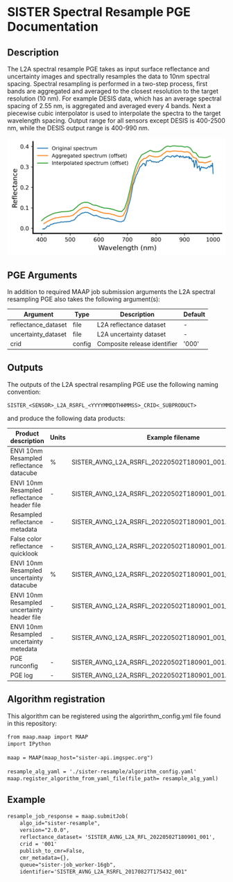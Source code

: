 # SISTER Spectral Resample PGE Documentation

## Description

The L2A spectral resample PGE takes as input surface reflectance and uncertainty images and spectrally resamples the data
to 10nm spectral spacing. Spectral resampling is performed in a two-step process, first bands are aggregated and averaged to the closest resolution to the target resolution (10 nm). For example DESIS data, which has an average spectral spacing of 2.55 nm, is aggregated and averaged every 4 bands. Next a piecewise cubic interpolator is used to interpolate the spectra to the target wavelength spacing. Output range for all sensors except DESIS is 400-2500 nm, while the DESIS output range is 400-990 nm.

![DESIS spectral resampling example](./figures/spectral_resample_example.png)

## PGE Arguments

In addition to required MAAP job submission arguments the L2A spectral resampling PGE also takes the following argument(s):


|Argument| Type |  Description | Default|
|---|---|---|---|
| reflectance_dataset| file |L2A reflectance dataset| -|
| uncertainty_dataset| file |L2A uncertainty dataset| -|
| crid| config | Composite release identifier| '000'|

## Outputs

The outputs of the L2A spectral resampling PGE use the following naming convention:

    SISTER_<SENSOR>_L2A_RSRFL_<YYYYMMDDTHHMMSS>_CRID<_SUBPRODUCT>
    
and produce the following data products:

|Product description |  Units | Example filename |
|---|---|---|
| ENVI 10nm Resampled reflectance datacube | % | SISTER\_AVNG\_L2A\_RSRFL\_20220502T180901\_001.bin|
| ENVI 10nm Resampled reflectance header file  | - | SISTER\_AVNG\_L2A\_RSRFL\_20220502T180901\_001.hdr|
| Resampled reflectance metadata  | - | SISTER\_AVNG\_L2A\_RSRFL\_20220502T180901\_001.met.json|
| False color reflectance quicklook  | - |  SISTER\_AVNG\_L2A\_RSRFL\_20220502T180901\_001.png |
| ENVI 10nm Resampled uncertainty datacube | % | SISTER\_AVNG\_L2A\_RSRFL\_20220502T180901\_001_RSUNC.bin|
| ENVI 10nm Resampled uncertainty header file  | - |SISTER\_AVNG\_L2A\_RSRFL\_20220502T180901\_001_RSUNC.hdr|
| ENVI 10nm Resampled uncertainty metedata | - |SISTER\_AVNG\_L2A\_RSRFL\_20220502T180901\_001_RSUNC.met.json|
| PGE runconfig| - |  SISTER\_AVNG\_L2A\_RSRFL\_20220502T180901\_001.runconfig.json |
| PGE log| - |  SISTER\_AVNG\_L2A\_RSRFL\_20220502T180901\_001.log |

## Algorithm registration

This algorithm can be registered using the algorirthm_config.yml file found in this repository:

	from maap.maap import MAAP
	import IPython
	
	maap = MAAP(maap_host="sister-api.imgspec.org")

	resample_alg_yaml = './sister-resample/algorithm_config.yaml'
	maap.register_algorithm_from_yaml_file(file_path= resample_alg_yaml)

## Example

	resample_job_response = maap.submitJob(
	    algo_id="sister-resample",
	    version="2.0.0",
	    reflectance_dataset= 'SISTER_AVNG_L2A_RFL_20220502T180901_001',
	    crid = '001'
	    publish_to_cmr=False,
	    cmr_metadata={},
	    queue="sister-job_worker-16gb",
	    identifier='SISTER_AVNG_L2A_RSRFL_20170827T175432_001"